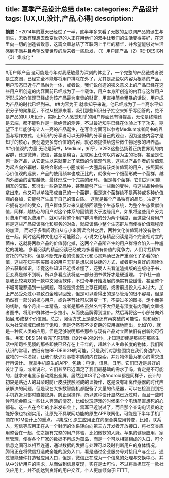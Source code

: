 title: 夏季产品设计总结
date: 
categories: 产品设计
tags: [UX,UI,设计,产品,心得]
description:
---
**摘要**：*2014年的夏天已经过了一半，这半年多来看了无数的互联网产品的诞生与消失，无数有理想去改变世界的人正在用他们的双手让我们的生活变得美好，在这里向一切的创造者致意，这篇文章总结了互联网上半年的精华，并希望能够对生活感到不满并且希望改变世界的后来者一些启发，（1）用户即产品（2）RE-DESIGN（3）集成化 *
***
<!--more-->
#用户即产品
这可能是今年对我感触最为深刻的体会了，一个完整的产品链或者说是生态圈，已经完全不能够将用户排除在外了，尤其是那些以内容为根基的产品，用户形态已近与产品融为一体，或者说，我们说创造的狭义意义上的产品已经在这些用户所创造的内容面前已经成为了一个载体，用户本身所创造的内容与这群用户所形成的价值观已经成为该产品最为宝贵的财富，用直接简单粗暴的话说，用户成为产品的时代已经到来。
##内容为王
就拿知乎来说，他已经成为了一个高水平知识分子的聚集区，不过从根源来看，吸引那些知识分子抽空来知乎写回答的，绝不是产品的UI,UE设计，实际上个人感觉知乎的用户界面还有待提高，无论是终端还是云端，都不能称作是一款绝佳的测评，不过最近知乎已经在体验上下了功夫，期望下半年能够有让人一亮的产品诞生，在写作方面可以参考Medium或者简书的界面与写作方式，让知识的分享者可以无障碍的分享自己的观点，因为这些内容才是知乎的核心，要创造更多有价值的内容，就必须提供给这些微生物足够的培养基。
##价值观的力量
无论是简书，Medium，知乎，V2EX这些弘扬着正统世界观的内容群，还是微博，微信，甚至是糗百，互联网上任何以内容为主的社群，甚至是任何一款产品，从它诞生以来就带上了浓烈的价值观气息，这些以产品作者的价值观为起点向外辐射，最终会形成一小圈或者一大圈具有该类价值观的用户，按照离核心价值观的远景，产品的使用频率也成正比的，就像有一个细菌形成一个菌群，越向外细菌的密度越低，最终形成一个完美的闭环。
但是每个菌群，它们之间可能相互的交联，繁衍出一些杂交品种，甚至能够产生一些新的变种，将这些品种单独拿出来，他又可以单独形成自己的一个菌群，但是这个菌群绝不是两种或多种价值观的叠加，它能够产生属于自己的蛋白质。
这就是每个产品独有的品质，决定了它拥有怎样的受众，用户群体反过来又能够回馈整个生态系统，为整个生态贡献价值，同样，越核心的用户对这个体系的回馈要大于边缘用户，如果将这些用户分为付费用户和免费用户，就可以将整个用户群清晰的分为两个梯度，而这些付费用户将是这些产品应该强化和服务的对象，就应该缩小整个生态群从而使得价值观程度的加深。
而对于多看阅读自从与小米阅读合并之后，两种文化价值观并没有融合在一起，同时这两种文化也不可能融合，小说文化与精品阅读是两个完全相对立的菌株，这就将两款产品的价值弱化掉，这两个产品所产生的用户群将会陷入一种尴尬的境地。
多看阅读的精品阅读已经成为多看最有价值的竞争力，人们寻找精神寄托的乌托邦，但是不断充斥着的快餐文化和心灵鸡汤已近严重弱化了多看的价值，这些在知乎购买图书的用户无非是想以最快捷的方式，或者更为良好的阅读体验去获取知识，毕竟这些知识已近很难懂了，还要人去看渣渣排版的盗版电子书，臣妾真是做不到啊，所以多看应该将这一部分图书做好才是硬道理。
字节社一直是我比较喜欢的一款中文阅读软件，不过今年开始发展的确实有些缓慢，甚至整个书城可能都遇到一些问题，可能是资金链上存在问题，或者前提投入成本过大，加上产品受众过小导致资金难以回笼，但是可以看得出的是尽管活的很不容易，但是仍然有一部分的核心用户，或许字节社可以转变一下，不要过多的图书，走小而美的线路，每个月出一本精品，或者是那些虽然名气不大但是有深度有内涵的文章或者图书。将用户群体进一步拉小，从而使品牌得到溢价。然后再将这一小部分向外拓展,形成整个价值圈。总之，阅读方式上是绝对还有再突破的可能性，就和我们以为社交领域已经趋于饱和，但是仍然有不少奇葩的应用掘地而出，比如YO，就是一种反人类的应用，但是足够说明那些那些与现有产品对立面依旧有创新的可行性。
#RE-DESIGN
看完了原研哉《设计中的设计》，才知道即使是那些在那些生活中所司空见惯的那些即使已经存在上千年的，超越个人生命长度的物体，我们所认识的常理，依旧有被RE-DESIGN的可能，只是我们对那些围绕在我们身边的人或物的一种漠视，让我们缺少对事物本质的内在探索，并对物体最为核心的需求进行再设计。
就拿手机原生的APP，包括：电话，讯息，日历。它们已近是最好的设计了吗，或者说它，它们甚至已近满足了我们最基础的需求了吗，肯定是不可能的，就拿来电显示自动跳出全屏，居然连IOS平台和Android都是同样子，设计的初衷是贴近人的耳朵时防止皮肤接触照成的误操作，这是没有距离传感器的时代应该解决的问题，但是现在大多数智能机都配备了大量的传感器，可以在检测到到把手机靠近耳部时直接熄屏，防止误操作，所以这种设计显然已近过时，而且一些时候可能会照成一些让人奔溃的情况，比如说玩游戏的时候来个个电话简直想死的心都有。这一点在今年的小米发布会上，雷军已近说过了，而且那个查询电话费的功能好像也特别实用，让原先不具联网功能的原生APP联网化，可能是下半年手机厂商在ROM设计上的重点。
#集成化
原生应用正在向聚合类应用转变，比如，联系人，短信等应用正在从一个封闭的体系转向向第三方开发者开放接口，将社交类应用整合在一起，使之拥有完整的用户体验，比如微软的人脉。苹果的健康应用，家居管理，使得各个厂家的数据不再成为孤岛，而是一个可以相辅相成的入口，可个信息之间可以相互连通，通过数据的发掘与处理可以及时判断用户的身体情况。
腾讯正在将微信打造成全能的服务入口，看是通过企业服务号对接用户与企业，通过智能硬件打造轻应用入口，但是，微信正在成为一个信息的处理与交换中心，并从中分析用户的需求，从而做到信息变现，实在是太可怕，不过将重担压在一款社交应用上，并不能达到良好的用户交互，个人更加倾向于IFTTT。
